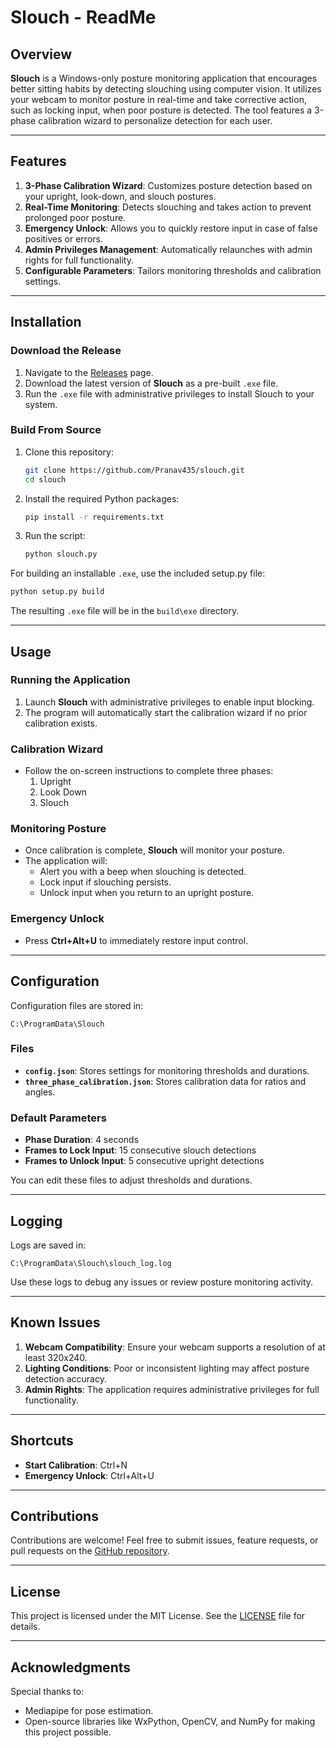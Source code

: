 # Slouch - ReadMe

## Overview

**Slouch** is a Windows-only posture monitoring application that encourages better sitting habits by detecting slouching using computer vision. It utilizes your webcam to monitor posture in real-time and take corrective action, such as locking input, when poor posture is detected. The tool features a 3-phase calibration wizard to personalize detection for each user.

---

## Features

1. **3-Phase Calibration Wizard**: Customizes posture detection based on your upright, look-down, and slouch postures.
2. **Real-Time Monitoring**: Detects slouching and takes action to prevent prolonged poor posture.
3. **Emergency Unlock**: Allows you to quickly restore input in case of false positives or errors.
4. **Admin Privileges Management**: Automatically relaunches with admin rights for full functionality.
5. **Configurable Parameters**: Tailors monitoring thresholds and calibration settings.

---

## Installation

### Download the Release

1. Navigate to the [Releases](https://github.com/Pranav435/slouch/releases) page.
2. Download the latest version of **Slouch** as a pre-built `.exe` file.
3. Run the `.exe` file with administrative privileges to install Slouch to your system.

### Build From Source

1. Clone this repository:
   ```bash
   git clone https://github.com/Pranav435/slouch.git
   cd slouch
   ```

2. Install the required Python packages:
   ```bash
   pip install -r requirements.txt
   ```

3. Run the script:
   ```bash
   python slouch.py
   ```

For building an installable `.exe`, use the included setup.py file:
```bash
python setup.py build
```
The resulting `.exe` file will be in the `build\exe` directory.

---

## Usage

### Running the Application

1. Launch **Slouch** with administrative privileges to enable input blocking.
2. The program will automatically start the calibration wizard if no prior calibration exists.

### Calibration Wizard

- Follow the on-screen instructions to complete three phases:
  1. Upright
  2. Look Down
  3. Slouch

### Monitoring Posture

- Once calibration is complete, **Slouch** will monitor your posture.
- The application will:
  - Alert you with a beep when slouching is detected.
  - Lock input if slouching persists.
  - Unlock input when you return to an upright posture.

### Emergency Unlock

- Press **Ctrl+Alt+U** to immediately restore input control.

---

## Configuration

Configuration files are stored in:
```plaintext
C:\ProgramData\Slouch
```

### Files
- **`config.json`**: Stores settings for monitoring thresholds and durations.
- **`three_phase_calibration.json`**: Stores calibration data for ratios and angles.

### Default Parameters
- **Phase Duration**: 4 seconds
- **Frames to Lock Input**: 15 consecutive slouch detections
- **Frames to Unlock Input**: 5 consecutive upright detections

You can edit these files to adjust thresholds and durations.

---

## Logging

Logs are saved in:
```plaintext
C:\ProgramData\Slouch\slouch_log.log
```
Use these logs to debug any issues or review posture monitoring activity.

---

## Known Issues

1. **Webcam Compatibility**: Ensure your webcam supports a resolution of at least 320x240.
2. **Lighting Conditions**: Poor or inconsistent lighting may affect posture detection accuracy.
3. **Admin Rights**: The application requires administrative privileges for full functionality.

---

## Shortcuts

- **Start Calibration**: Ctrl+N
- **Emergency Unlock**: Ctrl+Alt+U

---

## Contributions

Contributions are welcome! Feel free to submit issues, feature requests, or pull requests on the [GitHub repository](https://github.com/Pranav435/slouch).

---

## License

This project is licensed under the MIT License. See the [LICENSE](LICENSE) file for details.

---

## Acknowledgments

Special thanks to:
- Mediapipe for pose estimation.
- Open-source libraries like WxPython, OpenCV, and NumPy for making this project possible.

